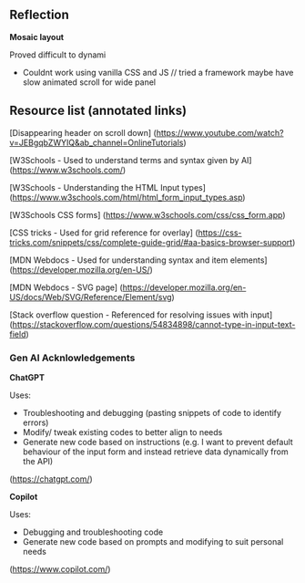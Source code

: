 ## Reflection

**Mosaic layout**

Proved difficult to dynami

- Couldnt work using vanilla CSS and JS // tried a framework
  maybe have slow animated scroll for wide panel

## Resource list (annotated links)

[Disappearing header on scroll down] (https://www.youtube.com/watch?v=JEBgqbZWYIQ&ab_channel=OnlineTutorials)

[W3Schools - Used to understand terms and syntax given by AI] (https://www.w3schools.com/)

[W3Schools - Understanding the HTML Input types] (https://www.w3schools.com/html/html_form_input_types.asp)

[W3Schools CSS forms] (https://www.w3schools.com/css/css_form.app)

[CSS tricks - Used for grid reference for overlay] (https://css-tricks.com/snippets/css/complete-guide-grid/#aa-basics-browser-support)

[MDN Webdocs - Used for understanding syntax and item elements] (https://developer.mozilla.org/en-US/)

[MDN Webdocs - SVG page] (https://developer.mozilla.org/en-US/docs/Web/SVG/Reference/Element/svg)

[Stack overflow question - Referenced for resolving issues with input] (https://stackoverflow.com/questions/54834898/cannot-type-in-input-text-field)

### Gen AI Acknlowledgements

**ChatGPT**

Uses:

- Troubleshooting and debugging (pasting snippets of code to identify errors)
- Modify/ tweak existing codes to better align to needs
- Generate new code based on instructions (e.g. I want to prevent default behaviour of the input form and instead retrieve data dynamically from the API)

(https://chatgpt.com/)

**Copilot**

Uses:

- Debugging and troubleshooting code
- Generate new code based on prompts and modifying to suit personal needs

(https://www.copilot.com/)
